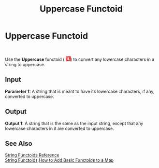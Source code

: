 ﻿---
title: Uppercase Functoid
TOCTitle: Uppercase Functoid
ms:assetid: 13addbe9-70f6-4b23-a6d9-3c2b9b0fc3bc
ms:mtpsurl: https://msdn.microsoft.com/en-us/library/Aa547624(v=BTS.80)
ms:contentKeyID: 51526347
ms.date: 08/30/2017
mtps_version: v=BTS.80
---

# Uppercase Functoid

 

Use the **Uppercase** functoid ( ![](images/Aa547624.e0c8c03c-312d-4d9e-ad77-902daac11fee(BTS.80).jpeg)) to convert any lowercase characters in a string to uppercase.

## Input

**Parameter 1:** A string that is meant to have its lowercase characters, if any, converted to uppercase.

## Output

**Output 1:** A string that is the same as the input string, except that any lowercase characters in it are converted to uppercase.

## See Also

[String Functoids Reference](string-functoids-reference.md)  
[String Functoids](https://msdn.microsoft.com/en-us/library/aa559399\(v=bts.80\))  
[How to Add Basic Functoids to a Map](https://msdn.microsoft.com/en-us/library/aa560635\(v=bts.80\))

